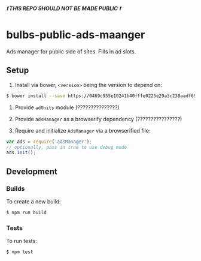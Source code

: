 <strong><i>:exclamation: THIS REPO SHOULD NOT BE MADE PUBLIC :exclamation:</i></strong>

# bulbs-public-ads-maanger
Ads manager for public side of sites. Fills in ad slots.

## Setup

1. Install via bower, ```<version>``` being the version to depend on:
  ```bash
  $ bower install --save https://0469c955e10241b40fffe0225e29a3c238aadf69:x-oauth-basic@github.com/theonion/bulbs-public-ads-maanger.git\#\<version>
  ```

1. Provide ```adUnits``` module (???????????????)

1. Provide ```adsManager``` as a browserify dependency (????????????????)

1. Require and initialize ```AdsManager``` via a browserified file:
  ```javascript
  var ads = require('adsManager');
  // optionally, pass in true to use debug mode
  ads.init();
  ```

## Development
### Builds
To create a new build:
```bash
$ npm run build
```

### Tests
To run tests:
```bash
$ npm test
```
